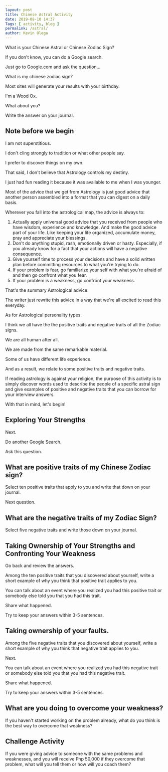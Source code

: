 ```yaml
--- 
layout: post 
title: Chinese Astral Activity
date: 2019-08-10 14:37
Tags: [ activity, blog ]
permalink: /astral/ 
author: Kevin Olega 
--- 
```

What is your Chinese Astral or Chinese Zodiac Sign?

If you don't know, you can do a Google search.

Just go to Google.com and ask the question... 

What is my chinese zodiac sign?

Most sites will generate your results with your birthday.

I'm a Wood Ox.

What about you?

Write the answer on your journal.

## Note before we begin

I am not superstitious. 

I don't cling strongly to tradition or what other people say.

I prefer to discover things on my own.

That said, I don't believe that Astrology controls my destiny.

I just had fun reading it because it was available to me when I was younger.

Most of the advice that we get from Astrology is just good advice that another person assembled into a format that you can digest on a daily basis.

Wherever you fall into the astrological map, the advice is always to:

1. Actually apply universal good advice that you received from people who have wisdom, experience and knowledge. And make the good advice part of your life. Like keeping your life organized, accumulate money, pray and appreciate your blessings.
2. Don't do anything stupid, rash, emotionally driven or hasty. Especially, if you already know for a fact that your actions will have a negative consequence.
3. Give yourself time to process your decisions and have a solid written plan before committing resources to what you're trying to do.
4. If your problem is fear, go familiarize your self with what you're afraid of and then go confront what you fear.
5. If your problem is a weakness, go confront your weakness.

That's the summary Astrological advice.

The writer just rewrite this advice in a way that we're all excited to read this everyday.

As for Astrological personality types.

I think we all have the the positive traits and negative traits of all the Zodiac signs.

We are all human after all.

We are made from the same remarkable material.

Some of us have different life experience.

And as a result, we relate to some positive traits and negative traits.

If reading astrology is against your religion, the purpose of this activity is to simply discover words used to describe the people of a specific astral sign and give examples of positive and negative traits that you can borrow for your interview answers.

With that in mind, let's begin!

## Exploring Your Strengths

Next.

Do another Google Search.

Ask this question.

## What are positive traits of my Chinese Zodiac sign?

Select ten positive traits that apply to you and write that down on your journal.

Next question.

## What are the negative traits of my Zodiac Sign?

Select five negative traits and write those down on your journal.

## Taking Ownership of Your Strengths and Confronting Your Weakness

Go back and review the answers.

Among the ten positive traits that you discovered about yourself, write a short example of why you think that positive trait applies to you.

You can talk about an event where you realized you had this positive trait or somebody else told you that you had this trait. 

Share what happened.

Try to keep your answers within 3-5 sentences.

## Taking ownership of your faults.

Among the five negative traits that you discovered about yourself, write a short example of why you think that negative trait applies to you.

Next.

You can talk about an event where you realized you had this negative trait or somebody else told you that you had this negative trait. 

Share what happened.

Try to keep your answers within 3-5 sentences.

## What are you doing to overcome your weakness?

If you haven't started working on the problem already, what do you think is the best way to overcome that weakness?

## Challenge Activity

If you were giving advice to someone with the same problems and weaknesses, and you will receive Php 50,000 if they overcome that problem, what will you tell them or how will you coach them?